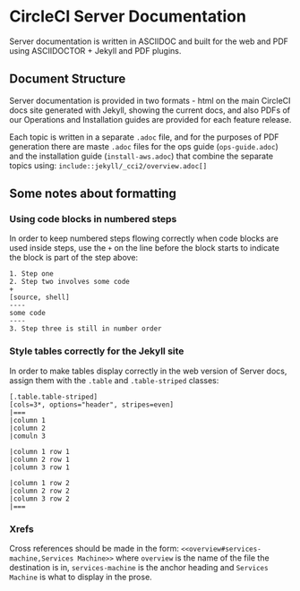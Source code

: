 # CircleCI Server Documentation

Server documentation is written in ASCIIDOC and built for the web and PDF using ASCIIDOCTOR + Jekyll and PDF plugins.

## Document Structure
Server documentation is provided in two formats - html on the main CircleCI docs site generated with Jekyll, showing the current docs, and also PDFs of our Operations and Installation guides are provided for each feature release.

Each topic is written in a separate `.adoc` file, and for the purposes of PDF generation there are maste `.adoc` files for the ops guide (`ops-guide.adoc`) and the installation guide (`install-aws.adoc`) that combine the separate topics using: `include::jekyll/_cci2/overview.adoc[]`

## Some notes about formatting

### Using code blocks in numbered steps
In order to keep numbered steps flowing correctly when code blocks are used inside steps, use the `+` on the line before the block starts to indicate the block is part of the step above:

```
1. Step one
2. Step two involves some code
+
[source, shell]
----
some code
----
3. Step three is still in number order
```

### Style tables correctly for the Jekyll site
In order to make tables display correctly in the web version of Server docs, assign them with the `.table` and `.table-striped` classes:

```
[.table.table-striped]
[cols=3*, options="header", stripes=even]
|===
|column 1
|column 2
|comuln 3

|column 1 row 1
|column 2 row 1
|column 3 row 1

|column 1 row 2
|column 2 row 2
|column 3 row 2
|===
```

### Xrefs
Cross references should be made in the form: `<<overview#services-machine,Services Machine>>` where `overview` is the name of the file the destination is in, `services-machine` is the anchor heading and `Services Machine` is what to display in the prose.
